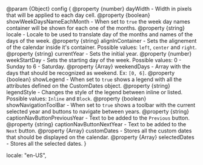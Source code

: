 @param {Object} config {
      @property {number}  dayWidth - Width in pixels that will be applied to each day cell.
      @property {boolean} showWeekDaysNameEachMonth - When set to `true` the week day names container will be shown for each one of the months.
      @property {string}  locale - Locale to be used to translate day of the months and names of the days of the week.
      @property {string}  alignInContainer - Sets the alignement of the calendar inside it's container. Possible values: `left`, `center` and `right`.
      @property {string}  currentYear - Sets the initial year.
      @property {number}  weekStartDay - Sets the starting day of the week. Possible values: 0 - Sunday to 6 - Saturday.
      @property {Array}   weekendDays - Array with the days that should be recognized as weekend. Ex: `[0, 6]`.
      @property {boolean} showLegend - When set to `true` shows a legend with all the attributes defined on the CustomDates object.
      @property {string}  legendStyle - Changes the style of the legend between inline or listed. Possible values: `Inline` and `Block`.
      @property {boolean} showNavigationToolBar - When set to `true` shows a toolbar with the current selected year and buttons to navigate between years.
      @property {string}  captionNavButtonPreviousYear - Text to be added to the `Previous` button.
      @property {string}  captionNavButtonNextYear - Text to be added to the `Next` button.
      @property {Array}   customDates - Stores all the custom dates that should be displayed on the calendar.
      @property {Array}   selectedDates - Stores all the selected dates.
}


  locale: "en-US",

